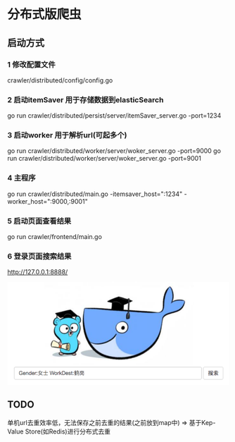 # 分布式版爬虫
## 启动方式
### 1 修改配置文件
crawler/distributed/config/config.go
### 2 启动itemSaver  用于存储数据到elasticSearch
go run crawler/distributed/persist/server/itemSaver_server.go -port=1234
### 3 启动worker 用于解析url(可起多个)
go run crawler/distributed/worker/server/woker_server.go -port=9000
go run crawler/distributed/worker/server/woker_server.go -port=9001
### 4 主程序
go run crawler/distributed/main.go -itemsaver_host=":1234" -worker_host=":9000,:9001"
### 5 启动页面查看结果
go run crawler/frontend/main.go
### 6 登录页面搜索结果
http://127.0.0.1:8888/

![Image text](https://github.com/o0tigerliu0o/crawler/blob/master/frontend/view/image/readme.png)

## TODO
单机url去重效率低，无法保存之前去重的结果(之前放到map中) => 基于Kep-Value Store(如Redis)进行分布式去重
